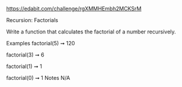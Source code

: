 https://edabit.com/challenge/rgXMMHEmbh2MCKSrM

Recursion: Factorials

Write a function that calculates the factorial of a number recursively.

Examples
factorial(5) ➞ 120

factorial(3) ➞ 6

factorial(1) ➞ 1

factorial(0) ➞ 1
Notes
N/A